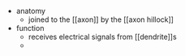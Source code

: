- anatomy
	- joined to the [[axon]] by the [[axon hillock]]
- function
	- receives electrical signals from [[dendrite]]s
	-